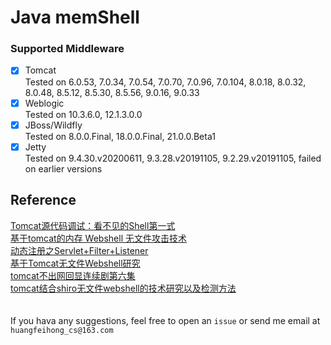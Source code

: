 # Java memShell

### Supported Middleware
- [x] Tomcat <br>
    Tested on 6.0.53, 7.0.34, 7.0.54, 7.0.70, 7.0.96, 7.0.104, 8.0.18, 8.0.32, 8.0.48, 8.5.12, 8.5.30, 8.5.56, 9.0.16, 9.0.33
- [x] Weblogic <br>
    Tested on 10.3.6.0, 12.1.3.0.0
- [x] JBoss/Wildfly <br>
    Tested on 8.0.0.Final, 18.0.0.Final, 21.0.0.Beta1
- [x] Jetty <br>
    Tested on 9.4.30.v20200611, 9.3.28.v20191105, 9.2.29.v20191105, failed on earlier versions

## Reference
[Tomcat源代码调试：看不见的Shell第一式](https://www.freebuf.com/articles/web/151431.html)<br>
[基于tomcat的内存 Webshell 无文件攻击技术](https://xz.aliyun.com/t/7388)<br>
[动态注册之Servlet+Filter+Listener](https://www.jianshu.com/p/cbe1c3174d41)<br>
[基于Tomcat无文件Webshell研究](https://mp.weixin.qq.com/s/whOYVsI-AkvUJTeeDWL5dA)<br>
[tomcat不出网回显连续剧第六集](https://xz.aliyun.com/t/7535)<br>
[tomcat结合shiro无文件webshell的技术研究以及检测方法](https://mp.weixin.qq.com/s/fFYTRrSMjHnPBPIaVn9qMg)<br>
<br/><br/>
If you hava any suggestions, feel free to open an ```issue``` or send me email at ```huangfeihong_cs@163.com```
